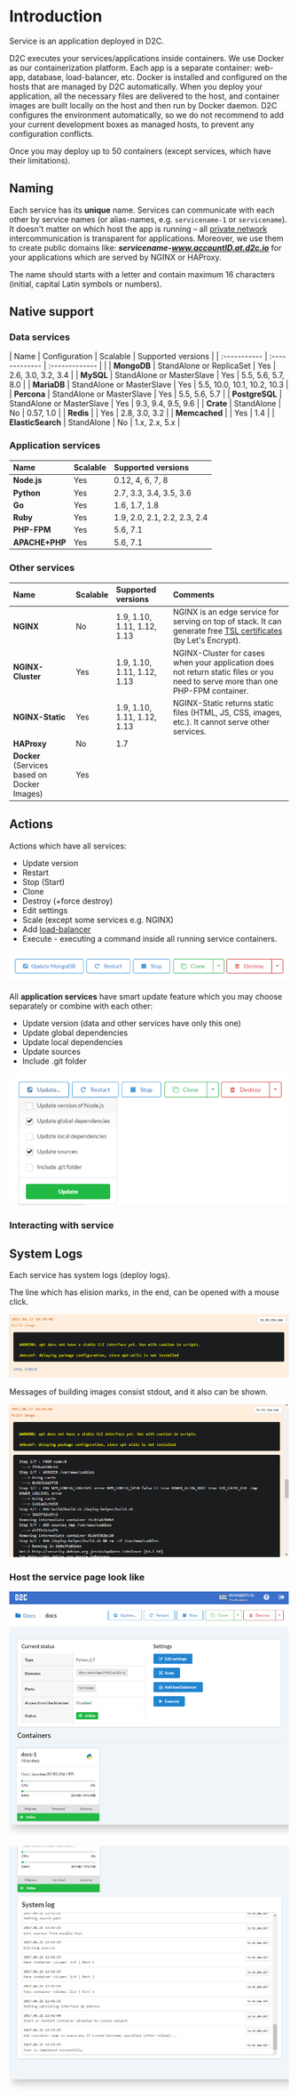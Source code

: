 # Introduction
Service is an application deployed in D2C.

D2C executes your services/applications inside containers. We use Docker as our containerization platform. Each app is a separate container: web-app, database, load-balancer, etc. Docker is installed and configured on the hosts that are managed by D2C automatically. When you deploy your application, all the necessary files are delivered to the host, and container images are built locally on the host and then run by Docker daemon. D2C configures the environment automatically, so we do not recommend to add your current development boxes as managed hosts, to prevent any configuration conflicts.

Once you may deploy up to 50 containers (except services, which have their limitations).

## Naming

Each service has its **unique** name. Services can communicate with each other by service names (or alias-names, e.g. `servicename-1` or `servicename`). It doesn't matter on which host the app is running – all [private network](/platform/private-network/) intercommunication is transparent for applications. Moreover, we use them to create public domains like: **_servicename-www.accountID.at.d2c.io_** for your applications which are served by NGINX or HAProxy.

The name should starts with a letter and contain maximum 16 characters (initial, capital Latin symbols or numbers).

## Native support

### Data services

| Name          | Configuration               | Scalable         | Supported versions  |
| :-----------  | :-------------              | :------------- | |
| **MongoDB**       | StandAlone or ReplicaSet    | Yes |              2.6, 3.0, 3.2, 3.4 |
| **MySQL**         | StandAlone or MasterSlave   | Yes |              5.5, 5.6, 5.7, 8.0 |
| **MariaDB**       | StandAlone or MasterSlave   | Yes |              5.5, 10.0, 10.1, 10.2, 10.3 |
| **Percona**       | StandAlone or MasterSlave   | Yes |              5.5, 5.6, 5.7 |
| **PostgreSQL**    | StandAlone or MasterSlave   | Yes |              9.3, 9.4, 9.5, 9.6 |
| **Crate**         | StandAlone                  | No  |              0.57, 1.0 |
| **Redis**         |                             | Yes |              2.8, 3.0, 3.2 |
| **Memcached**     |                             | Yes |              1.4 |
| **ElasticSearch** | StandAlone                  | No  |              1.x, 2.x, 5.x |

### Application services

| Name          | Scalable      | Supported versions |
| :---------    | :-------------| :-------------      |
| **Node.js**       | Yes           | 0.12, 4, 6, 7, 8   |
| **Python**        | Yes           | 2.7, 3.3, 3.4, 3.5, 3.6 |
| **Go**            | Yes           | 1.6, 1.7, 1.8  |
| **Ruby**          | Yes           | 1.9, 2.0, 2.1, 2.2, 2.3, 2.4 |
| **PHP-FPM**       | Yes           | 5.6, 7.1 |
| **APACHE+PHP**    | Yes           | 5.6, 7.1 |

### Other services

| Name                                                                                        | Scalable      | Supported versions |  Comments
| :-----------      | :-------------| :-------------     | :-------------     |
| **NGINX**                                            | No            | 1.9, 1.10, 1.11, 1.12, 1.13 | NGINX is an edge service for serving on top of stack. It can generate free [TSL certificates](/platform/domains-and-certificates/) (by Let's Encrypt).
| **NGINX-Cluster**                            | Yes           | 1.9, 1.10, 1.11, 1.12, 1.13 |  NGINX-Cluster for cases when your application does not return static files or you need to serve more than one PHP-FPM container.
| **NGINX-Static**                             | Yes           | 1.9, 1.10, 1.11, 1.12, 1.13 | NGINX-Static returns static files (HTML, JS, CSS, images, etc.).  It cannot serve other services.
| **HAProxy**                                       | No            | 1.7 |
| **Docker** (Services based on Docker Images) | Yes           |  |

## Actions

Actions which have all services:

- Update version
- Restart
- Stop (Start)
- Clone
- Destroy (+force destroy)
- Edit settings
- Scale (except some services e.g. NGINX)
- Add [load-balancer](/platform/balancing/)
- Execute - executing a command inside all running service containers.


![Standard service actions](../img/standart_actions.png)

All **application services** have smart update feature which you may choose separately or combine with each other:

- Update version (data and other services have only this one)
- Update global dependencies
- Update local dependencies
- Update sources
- Include .git folder

![Application actions](../img/app_actions.png)


### Interacting with service




## System Logs

Each service has system logs (deploy logs).

The line which has elision marks, in the end, can be opened with a mouse click.

![Build log](../img/build_log.png)

Messages of building images consist stdout, and it also can be shown.

![Stdout log](../img/stdout.png)



### Host the service page look like

![Service page](../img/servicepage.jpg)

![Service page](../img/servicepage2.jpg)
